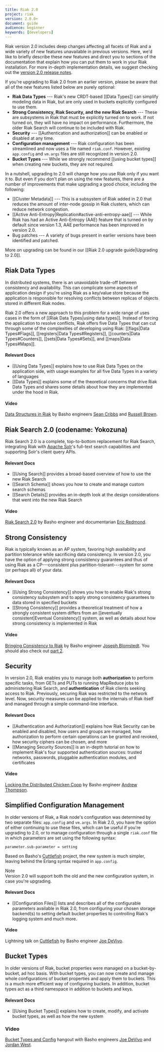 ```yaml
---
title: Riak 2.0
project: riak
version: 2.0.0+
document: guide
audience: beginner
keywords: [developers]
---
```


Riak version 2.0 includes deep changes affecting all facets of Riak and a wide variety of new features unavailable in previous versions. Here, we'd like to briefly describe these new features and direct you to sections of the documentation that explain how you can put them to work in your Riak installation. For more in-depth implementation details, we suggest checking out the [version 2.0 release notes](https://github.com/basho/riak/blob/riak-2.0.0/RELEASE-NOTES.md).

If you're upgrading to Riak 2.0 from an earlier version, please be aware that all of the new features listed below are purely optional:

* **Riak Data Types** --- Riak's new CRDT-based [[Data Types]] can simplify modeling data in Riak, but are only used in buckets explicitly configured to use them.
* **Strong Consistency, Riak Security, and the new Riak Search** --- These are subsystems in Riak that must be explicitly turned on to work. If not turned on, they will have no impact on performance. Furthermore, the older Riak Search will continue to be included with Riak.
* **Security** --- [[Authentication and authorization]] can be enabled or disabled at any time.
* **Configuration management** --- Riak configuration has been streamlined and now uses a file named `riak.conf`. However, existing `app.config` and `vm.args` files are still recognized in version 2.0.
* **Bucket Types** --- While we strongly recommend [[using bucket types]] when creating new buckets, they are not required.

In a nutshell, upgrading to 2.0 will change how you use Riak only if you want it to. But even if you don't plan on using the new features, there are a number of improvements that make upgrading a good choice, including the following:

* [[Cluster Metadata]] --- This is a subsystem of Riak added in 2.0 that reduces the amount of inter-node gossip in Riak clusters, which can reduce network congestion.
* [[Active Anti-Entropy|Replication#active-anti-entropy-aae]] --- While Riak has had an Active Anti-Entropy (AAE) feature that is turned on by default since version 1.3, AAE performance has been improved in version 2.0.
* Bug patches --- A variety of bugs present in earlier versions have been identified and patched.

More on upgrading can be found in our [[Riak 2.0 upgrade guide|Upgrading to 2.0]].

## Riak Data Types

In distributed systems, there is an unavoidable trade-off between consistency and availability. This can complicate some aspects of application design if you're using Riak as a key/value store because the application is responsible for resolving conflicts between replicas of objects stored in different Riak nodes.

Riak 2.0 offers a new approach to this problem for a wide range of uses cases in the form of [[Riak Data Types|using data types]]. Instead of forcing the application to resolve conflicts, Riak offers five Data Types that can cut through some of the complexities of developing using Riak: [[flags|Data Types#Flags]], [[registers|Data Types#Registers]], [[counters|Data Types#Counters]], [[sets|Data Types#Sets]], and [[maps|Data Types#Maps]].

#### Relevant Docs

* [[Using Data Types]] explains how to use Riak Data Types on the application side, with usage examples for all five Data Types in a variety of languages
* [[Data Types]] explains some of the theoretical concerns that drive Riak Data Types and shares some details about how they are implemented under the hood in Riak.

#### Video

[Data Structures in Riak](http://vimeo.com/52414903) by Basho engineers [Sean Cribbs](https://github.com/seancribbs) and [Russell Brown](https://github.com/russelldb).

## Riak Search 2.0 (codename: Yokozuna)

Riak Search 2.0 is a complete, top-to-bottom replacement for Riak Search, integrating Riak with [Apache Solr](https://lucene.apache.org/solr/)'s full-text search capabilities and supporting Solr's client query APIs.

#### Relevant Docs

* [[Using Search]] provides a broad-based overview of how to use the new Riak Search
* [[Search Schema]] shows you how to create and manage custom search schemas
* [[Search Details]] provides an in-depth look at the design considerations that went into the new Riak Search

#### Video

[Riak Search 2.0](https://www.youtube.com/watch?v=-c1eynVLNMo) by Basho engineer and documentarian [Eric Redmond](https://github.com/coderoshi).

## Strong Consistency

Riak is typically known as an AP system, favoring high availability and partition tolerance while sacrificing data consistency. In version 2.0, you have the option of applying strong consistency guarantees and thus of using Riak as a CP---consistent plus partition-tolerant---system for some (or perhaps all) of your data.

#### Relevant Docs

* [[Using Strong Consistency]] shows you how to enable Riak's strong consistency subsystem and to apply strong consistency guarantees to data stored in specified buckets
* [[Strong Consistency]] provides a theoretical treatment of how a strongly consistent system differs from an [[eventually consistent|Eventual Consistency]] system, as well as details about how strong consistency is implemented in Riak

#### Video

[Bringing Consistency to Riak](http://vimeo.com/51973001) by Basho engineer [Joseph Blomstedt](https://github.com/jtuple). You should also check out [part 2](https://www.youtube.com/watch?v=gXJxbhca5Xg).

## Security

In version 2.0, Riak enables you to manage both **authorization** to perform specific tasks, from GETs and PUTs to running MapReduce jobs to administering Riak Search, and **authentication** of Riak clients seeking access to Riak. Previously, securing Riak was restricted to the network level. Now, security measures can be applied to the internals of Riak itself and managed through a simple command-line interface.

#### Relevant Docs

* [[Authentication and Authorization]] explains how Riak Security can be enabled and disabled, how users and groups are managed, how authorization to perform certain operations can be granted and revoked, how security ciphers can be chosen, and more
* [[Managing Security Sources]] is an in-depth tutorial on how to implement Riak's four supported authentication sources: trusted networks, passwords, pluggable authentication modules, and certificates

#### Video

[Locking the Distributed Chicken Coop](https://www.youtube.com/watch?v=T6i8S6_dV7U) by Basho engineer [Andrew Thompson](https://github.com/Vagabond).

## Simplified Configuration Management

In older versions of Riak, a Riak node's configuration was determined by two separate files: `app.config` and `vm.args`. In Riak 2.0, you have the option of either continuing to use these files, which can be useful if you're upgrading to 2.0, or to manage configuration through a single `riak.conf` file in which parameters are set using the following syntax:

```riakconf
parameter.sub-parameter = setting
```

Based on Basho's [Cuttlefish](https://github.com/basho/cuttlefish) project, the new system is much simpler, leaving behind the Erlang syntax required in `app.config`.

<div class="note">
<div class="title">Note</div>
Version 2.0 will support both the old and the new configuration system, in case you're upgrading.
</div>

#### Relevant Docs

* [[Configuration Files]] lists and describes all of the configurable parameters available in Riak 2.0, from configuring your chosen storage backend(s) to setting default bucket properties to controlling Riak's logging system and much more.

#### Video

Lightning talk on [Cuttlefish](https://www.youtube.com/watch?v=Z3hKKpOFOrg) by Basho engineer [Joe DeVivo](https://github.com/joedevivo).

## Bucket Types

In older versions of Riak, bucket properties were managed on a bucket-by-bucket, ad hoc basis. With bucket types, you can now create and manage whole configurations of bucket properties and apply them to buckets. This is a much more efficient way of configuring buckets. In addition, bucket types act as a third namespace in addition to buckets and keys.

#### Relevant Docs

* [[Using Bucket Types]] explains how to create, modify, and activate bucket types, as well as how the new system

### Video

[Bucket Types and Config](https://www.youtube.com/watch?v=lZk8cD-qFHM) hangout with Basho engineers [Joe DeVivo](https://github.com/joedevivo) and [Jordan West](https://github.com/jrwest).

